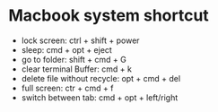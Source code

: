 # Macbook system shortcut
- lock screen: ctrl + shift + power
- sleep: cmd + opt + eject
- go to folder: shift + cmd + G
- clear terminal Buffer: cmd + k
- delete file without recycle: opt + cmd + del
- full screen: ctr + cmd + f
- switch between tab: cmd + opt + left/right